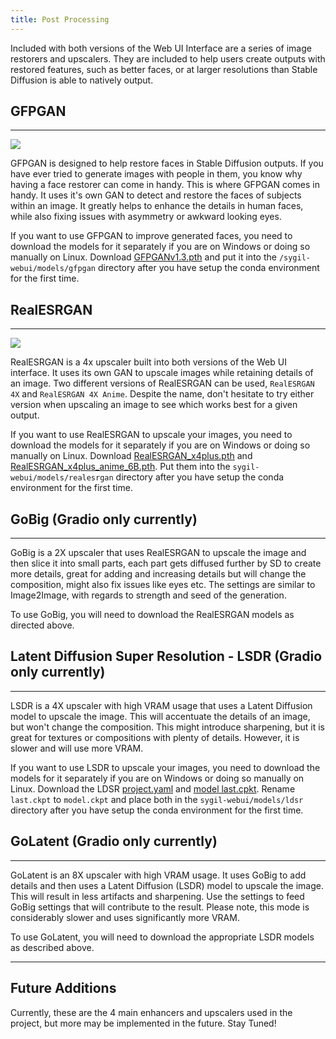 ```yaml
---
title: Post Processing
---
```

<!--
This file is part of sygil-webui (https://github.com/Sygil-Dev/sygil-webui/).

Copyright 2022 Sygil-Dev team.
This program is free software: you can redistribute it and/or modify
it under the terms of the GNU Affero General Public License as published by
the Free Software Foundation, either version 3 of the License, or
(at your option) any later version.

This program is distributed in the hope that it will be useful,
but WITHOUT ANY WARRANTY; without even the implied warranty of
MERCHANTABILITY or FITNESS FOR A PARTICULAR PURPOSE.  See the
GNU Affero General Public License for more details.

You should have received a copy of the GNU Affero General Public License
along with this program.  If not, see <http://www.gnu.org/licenses/>.
-->



Included with both versions of the Web UI Interface are a series of image restorers and upscalers. They are included to help users create outputs with restored features, such as better faces, or at larger resolutions than Stable Diffusion is able to natively output.

## GFPGAN
---

![](../images/GFPGAN.png)

GFPGAN is designed to help restore faces in Stable Diffusion outputs. If you have ever tried to generate images with people in them, you know why having a face restorer can come in handy. This is where GFPGAN comes in handy. It uses it's own GAN to detect and restore the faces of subjects within an image. It greatly helps to enhance the details in human faces, while also fixing issues with asymmetry or awkward looking eyes.

If you want to use GFPGAN to improve generated faces, you need to download the models for it separately if you are on Windows or doing so manually on Linux.
Download [GFPGANv1.3.pth](https://github.com/TencentARC/GFPGAN/releases/download/v1.3.0/GFPGANv1.3.pth) and put it
into the `/sygil-webui/models/gfpgan` directory after you have setup the conda environment for the first time.

## RealESRGAN

---

![](../images\RealESRGAN.png)

RealESRGAN is a 4x upscaler built into both versions of the Web UI interface. It uses its own GAN to upscale images while retaining details of an image. Two different versions of RealESRGAN can be used, `RealESRGAN 4X` and `RealESRGAN 4X Anime`. Despite the name, don't hesitate to try either version when upscaling an image to see which works best for a given output.

If you want to use RealESRGAN to upscale your images, you need to download the models for it separately if you are on Windows or doing so manually on Linux.
Download [RealESRGAN_x4plus.pth](https://github.com/xinntao/Real-ESRGAN/releases/download/v0.1.0/RealESRGAN_x4plus.pth) and [RealESRGAN_x4plus_anime_6B.pth](https://github.com/xinntao/Real-ESRGAN/releases/download/v0.2.2.4/RealESRGAN_x4plus_anime_6B.pth).
Put them into the `sygil-webui/models/realesrgan` directory after you have setup the conda environment for the first time.

## GoBig (Gradio only currently)

---

GoBig is a 2X upscaler that uses RealESRGAN to upscale the image and then slice it into small parts, each part gets diffused further by SD to create more details, great for adding and increasing details but will change the composition, might also fix issues like eyes etc. The settings are similar to Image2Image, with regards to strength and seed of the generation.

To use GoBig, you will need to download the RealESRGAN models as directed above.

## Latent Diffusion Super Resolution - LSDR (Gradio only currently)

---

LSDR is a 4X upscaler with high VRAM usage that uses a Latent Diffusion model to upscale the image. This will accentuate the details of an image, but won't change the composition. This might introduce sharpening, but it is great for textures or compositions with plenty of details. However, it is slower and will use more VRAM.

If you want to use LSDR to upscale your images, you need to download the models for it separately if you are on Windows or doing so manually on Linux.
Download the LDSR [project.yaml](https://heibox.uni-heidelberg.de/f/31a76b13ea27482981b4/?dl=1) and [ model last.cpkt](https://heibox.uni-heidelberg.de/f/578df07c8fc04ffbadf3/?dl=1). Rename `last.ckpt` to `model.ckpt` and place both in the `sygil-webui/models/ldsr` directory after you have setup the conda environment for the first time.

## GoLatent (Gradio only currently)

---

GoLatent is an 8X upscaler with high VRAM usage. It uses GoBig to add details and then uses a Latent Diffusion (LSDR) model to upscale the image. This will result in less artifacts and sharpening. Use the settings to feed GoBig settings that will contribute to the result. Please note, this mode is considerably slower and uses significantly more VRAM.

To use GoLatent, you will need to download the appropriate LSDR models as described above.

---

## Future Additions

Currently, these are the 4 main enhancers and upscalers used in the project, but more may be implemented in the future. Stay Tuned!
